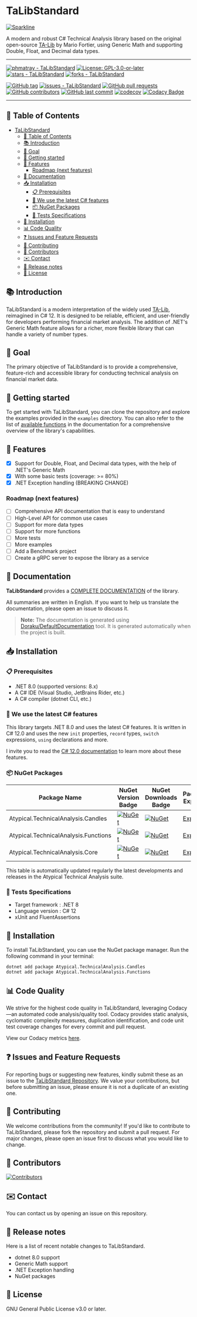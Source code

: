 # TaLibStandard
[![Sparkline](https://stars.medv.io/phmatray/TaLibStandard.svg)](https://stars.medv.io/phmatray/TaLibStandard)

A modern and robust C# Technical Analysis library based on the original open-source [TA-Lib](https://ta-lib.org) by Mario Fortier, using Generic Math and supporting Double, Float, and Decimal data types.

---

[![phmatray - TaLibStandard](https://img.shields.io/static/v1?label=phmatray&message=TaLibStandard&color=blue&logo=github)](https://github.com/phmatray/TaLibStandard "Go to GitHub repo")
[![License: GPL-3.0-or-later](https://img.shields.io/badge/License-GPLv3.0--or--later-blue.svg)](https://www.gnu.org/licenses/gpl-3.0.html)
[![stars - TaLibStandard](https://img.shields.io/github/stars/phmatray/TaLibStandard?style=social)](https://github.com/phmatray/TaLibStandard)
[![forks - TaLibStandard](https://img.shields.io/github/forks/phmatray/TaLibStandard?style=social)](https://github.com/phmatray/TaLibStandard)

[![GitHub tag](https://img.shields.io/github/tag/phmatray/TaLibStandard?include_prereleases=&sort=semver&color=blue)](https://github.com/phmatray/TaLibStandard/releases/)
[![issues - TaLibStandard](https://img.shields.io/github/issues/phmatray/TaLibStandard)](https://github.com/phmatray/TaLibStandard/issues)
[![GitHub pull requests](https://img.shields.io/github/issues-pr/phmatray/TaLibStandard)](https://github.com/phmatray/TaLibStandard/pulls)
[![GitHub contributors](https://img.shields.io/github/contributors/phmatray/TaLibStandard)](https://github.com/phmatray/TaLibStandard/graphs/contributors)
[![GitHub last commit](https://img.shields.io/github/last-commit/phmatray/TaLibStandard)](https://github.com/phmatray/TaLibStandard/commits/master)
[![codecov](https://codecov.io/gh/phmatray/TaLibStandard/branch/main/graph/badge.svg?token=041C4QKW6O)](https://app.codecov.io/gh/phmatray/TaLibStandard/tree/main)
[![Codacy Badge](https://app.codacy.com/project/badge/Grade/84e2475f22a04bc1bed551f081029e82)](https://www.codacy.com/gh/phmatray/TaLibStandard/dashboard?utm_source=github.com&amp;utm_medium=referral&amp;utm_content=phmatray/TaLibStandard&amp;utm_campaign=Badge_Grade)

---

## 📝 Table of Contents

<!-- TOC -->
* [TaLibStandard](#talibstandard)
  * [📝 Table of Contents](#-table-of-contents)
  * [📚 Introduction](#-introduction)
  * [🎯 Goal](#-goal)
  * [🏁 Getting started](#-getting-started)
  * [📌 Features](#-features)
    * [Roadmap (next features)](#roadmap-next-features)
  * [📄 Documentation](#-documentation)
  * [📥 Installation](#-installation)
    * [📋 Prerequisites](#-prerequisites)
    * [🚀 We use the latest C# features](#-we-use-the-latest-c-features)
    * [📦 NuGet Packages](#-nuget-packages)
    * [🧪 Tests Specifications](#-tests-specifications)
  * [💾 Installation](#-installation-1)
  * [📊 Code Quality](#-code-quality)
  * [❓ Issues and Feature Requests](#-issues-and-feature-requests)
  * [🤝 Contributing](#-contributing)
  * [🌟 Contributors](#-contributors)
  * [✉️ Contact](#-contact)
  * [📝 Release notes](#-release-notes)
  * [📜 License](#-license)
<!-- TOC -->

## 📚 Introduction

TaLibStandard is a modern interpretation of the widely used [TA-Lib](https://ta-lib.org), reimagined in C# 12. It is designed to be reliable, efficient, and user-friendly for developers performing financial market analysis. The addition of .NET's Generic Math feature allows for a richer, more flexible library that can handle a variety of number types.

## 🎯 Goal

The primary objective of TaLibStandard is to provide a comprehensive, feature-rich and accessible library for conducting technical analysis on financial market data.

## 🏁 Getting started

To get started with TaLibStandard, you can clone the repository and explore the examples provided in the `examples` directory. You can also refer to the list of [available functions](./docs/functions.md) in the documentation for a comprehensive overview of the library's capabilities.

## 📌 Features

* [x] Support for Double, Float, and Decimal data types, with the help of .NET's Generic Math
* [x] With some basic tests (coverage: >= 80%)
* [x] .NET Exception handling (BREAKING CHANGE)

### Roadmap (next features)

* [ ] Comprehensive API documentation that is easy to understand
* [ ] High-Level API for common use cases
* [ ] Support for more data types
* [ ] Support for more functions
* [ ] More tests
* [ ] More examples
* [ ] Add a Benchmark project
* [ ] Create a gRPC server to expose the library as a service

## 📄 Documentation

**TaLibStandard** provides a [COMPLETE DOCUMENTATION](https://github.com/phmatray/TaLibStandard/blob/main/docs/README.md) of the library.

All summaries are written in English. If you want to help us translate the documentation, please open an issue to
discuss it.

> **Note:** The documentation is generated using [Doraku/DefaultDocumentation]() tool. It is generated automatically when the project is built.

## 📥 Installation

### 📋 Prerequisites

- .NET 8.0 (supported versions: 8.x)
- A C# IDE (Visual Studio, JetBrains Rider, etc.)
- A C# compiler (dotnet CLI, etc.)

### 🚀 We use the latest C# features

This library targets .NET 8.0 and uses the latest C# features. It is written in C# 12.0 and uses the new `init`
properties, `record` types, `switch` expressions, `using` declarations and more.

I invite you to read the [C# 12.0 documentation](https://docs.microsoft.com/en-us/dotnet/csharp/whats-new/csharp-12) to
learn more about these features.

### 📦 NuGet Packages

| Package Name                         | NuGet Version Badge                                                                                                                                      | NuGet Downloads Badge                                                                                                                                     | Package Explorer                                                            |
|--------------------------------------|----------------------------------------------------------------------------------------------------------------------------------------------------------|-----------------------------------------------------------------------------------------------------------------------------------------------------------|-----------------------------------------------------------------------------|
| Atypical.TechnicalAnalysis.Candles   | [![NuGet](https://img.shields.io/nuget/v/Atypical.TechnicalAnalysis.Candles.svg)](https://www.nuget.org/packages/Atypical.TechnicalAnalysis.Candles)     | [![NuGet](https://img.shields.io/nuget/dt/Atypical.TechnicalAnalysis.Candles.svg)](https://www.nuget.org/packages/Atypical.TechnicalAnalysis.Candles)     | [Explore](https://nuget.info/packages/Atypical.TechnicalAnalysis.Candles)   |
| Atypical.TechnicalAnalysis.Functions | [![NuGet](https://img.shields.io/nuget/v/Atypical.TechnicalAnalysis.Functions.svg)](https://www.nuget.org/packages/Atypical.TechnicalAnalysis.Functions) | [![NuGet](https://img.shields.io/nuget/dt/Atypical.TechnicalAnalysis.Functions.svg)](https://www.nuget.org/packages/Atypical.TechnicalAnalysis.Functions) | [Explore](https://nuget.info/packages/Atypical.TechnicalAnalysis.Functions) |
| Atypical.TechnicalAnalysis.Core      | [![NuGet](https://img.shields.io/nuget/v/Atypical.TechnicalAnalysis.Common.svg)](https://www.nuget.org/packages/Atypical.TechnicalAnalysis.Common)       | [![NuGet](https://img.shields.io/nuget/dt/Atypical.TechnicalAnalysis.Common.svg)](https://www.nuget.org/packages/Atypical.TechnicalAnalysis.Common)       | [Explore](https://nuget.info/packages/Atypical.TechnicalAnalysis.Common)    |

This table is automatically updated regularly the latest developments and releases in the Atypical Technical Analysis suite.

### 🧪 Tests Specifications

  * Target framework : .NET 8
  * Language version : C# 12
  * xUnit and FluentAssertions 

## 💾 Installation

To install TaLibStandard, you can use the NuGet package manager. Run the following command in your terminal:

```shell
dotnet add package Atypical.TechnicalAnalysis.Candles
dotnet add package Atypical.TechnicalAnalysis.Functions
```

## 📊 Code Quality

We strive for the highest code quality in TaLibStandard, leveraging Codacy—an automated code analysis/quality tool. Codacy provides static analysis, cyclomatic complexity measures, duplication identification, and code unit test coverage changes for every commit and pull request.

View our Codacy metrics [here](https://app.codacy.com/gh/phmatray/TaLibStandard).

## ❓ Issues and Feature Requests

For reporting bugs or suggesting new features, kindly submit these as an issue to the [TaLibStandard Repository](https://github.com/phmatray/TaLibStandard/issues). We value your contributions, but before submitting an issue, please ensure it is not a duplicate of an existing one.

## 🤝 Contributing

We welcome contributions from the community! If you'd like to contribute to TaLibStandard, please fork the repository and submit a pull request. For major changes, please open an issue first to discuss what you would like to change.

## 🌟 Contributors

[![Contributors](https://contrib.rocks/image?repo=phmatray/TaLibStandard)](http://contrib.rocks)

## ✉️ Contact

You can contact us by opening an issue on this repository.

## 📝 Release notes

Here is a list of recent notable changes to TaLibStandard.

- dotnet 8.0 support
- Generic Math support
- .NET Exception handling
- NuGet packages

## 📜 License

GNU General Public License v3.0 or later.
